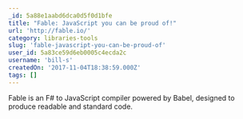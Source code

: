 ```yaml
---
_id: 5a88e1aabd6dca0d5f0d1bfe
title: "Fable: JavaScript you can be proud of!"
url: 'http://fable.io/'
category: libraries-tools
slug: 'fable-javascript-you-can-be-proud-of'
user_id: 5a83ce59d6eb0005c4ecda2c
username: 'bill-s'
createdOn: '2017-11-04T18:38:59.000Z'
tags: []
---
```


Fable is an F# to JavaScript compiler powered by Babel, designed to produce readable and standard code.
